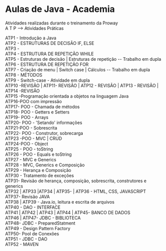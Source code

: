 # Aulas de Java - Academia

Atividades realizadas durante o treinamento da Proway<br>
A T P --> Atividades Práticas

ATP1 - Introdução a Java <br>
ATP2 - ESTRUTURAS DE DECISÃO IF, ELSE <br>
ATP3 -<br>
ATP4 - ESTRUTURA DE REPETIÇÃO WHILE <br>
ATP5 - Estruturas de decisão | Estruturas de repetição -- Trabalho em dupla <br>
ATP6 - ESTRUTURA DE REPETIÇÃO FOR<br>
ATP7 - Criação de menu | Switch case | Cálculos -- Trabalho em dupla <br>
ATP8 - MÉTODOS <br>
ATP9 - Switch-case - Atividade em dupla<br>
ATP10 -REVISÃO | ATP11- REVISÃO | ATP12 - REVISÃO | ATP13 - REVISÃO | ATP14 -REVISÃO <br>
ATP15 -Programação orientada a objetos na linguagem Java <br>
ATP16-POO com impressão <br>
ATP17- POO - Chamada de métodos <br>
ATP18- POO - Getters e Setters<br>
ATP19- POO - Arrays <br>
ATP20- POO - 'Setando' informações<br>
ATP21-POO - Sobrescrita<br>
ATP22- POO - Construtor, sobrecarga<br>
ATP23 -POO - MVC | CRUD <br>
ATP24-POO - Object <br>
ATP25 - POO - toString<br>
ATP26 - POO - Equals e toString<br>
ATP27 - 	MVC e Generics<br>
ATP28 - MVC, Generics e Composição<br>
ATP29 - Herança e Composição<br>
ATP30 - Tratamento de exceções <br>
ATP31- Revisão de herança, composição, sobrescrita, construtores e generics<br>
ATP32 | ATP33 |ATP34 | ATP35- | ATP36 - HTML, CSS, JAVASCRIPT<br>
ATP37- Revisão JAVA <br>
ATP38 | ATP39 - Java.io, leitura e escrita de arquivos<br>
ATP40 - DAO - INTERFACE <br>
ATP41 | ATP42 | ATP43 | ATP44 | ATP45- BANCO DE DADOS <br>
ATP46 | ATP47- JDBC - BIBLIOTECA<br>
ATP48- JDBC - PreparedStatment<br>
ATP49 - Design Pattern Factory<br>
ATP50- Pool de Conexões<br>
ATP51 - JDBC - DAO<br>
ATP52 - MAVEN <br>
